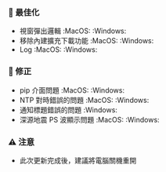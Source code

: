 ### :electric_plug: 最佳化

- 視窗彈出邏輯 :MacOS: :Windows:
- 移除內建擴充下載功能 :MacOS: :Windows:
- Log :MacOS: :Windows:

### :lady_beetle: 修正

- pip 介面問題 :MacOS: :Windows:
- NTP 對時錯誤的問題 :MacOS: :Windows:
- 通知標題錯誤的問題 :Windows:
- 深源地震 PS 波顯示問題 :MacOS: :Windows:

### :warning: 注意

- 此次更新完成後，建議將電腦關機重開

